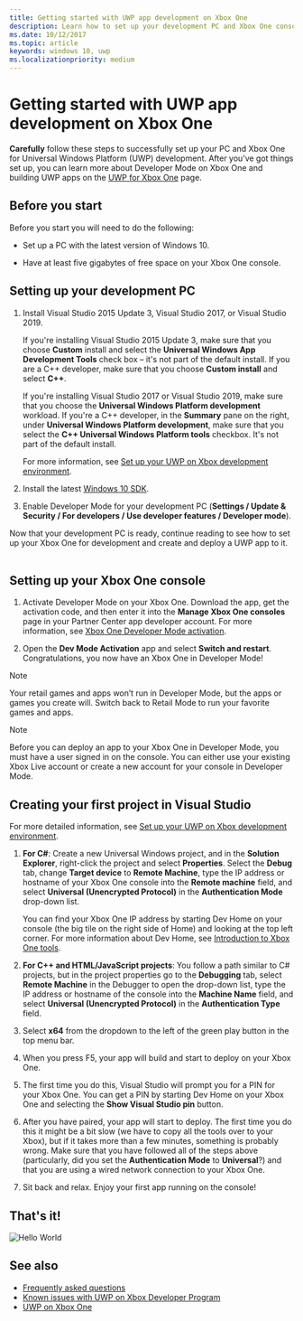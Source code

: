 ```yaml
---
title: Getting started with UWP app development on Xbox One
description: Learn how to set up your development PC and Xbox One console to get started with Universal Windows Platform (UWP) app development on Xbox One.
ms.date: 10/12/2017
ms.topic: article
keywords: windows 10, uwp
ms.localizationpriority: medium
---
```

# Getting started with UWP app development on Xbox One

**Carefully** follow these steps to successfully set up your PC and Xbox One for Universal Windows Platform (UWP) development. After you’ve got things set up, you can learn more about Developer Mode on Xbox One and building UWP apps on the [UWP for Xbox One](index.md) page. 

## Before you start

Before you start you will need to do the following:
-	Set up a PC with the latest version of Windows 10.
<!-- -	Install Microsoft Visual Studio 2015 Update 3 or Microsoft Visual Studio 2019.

    > [!NOTE]
    > Visual Studio 2019 is required if you are using the Windows 10, build 15063 SDK. -->

- Have at least five gigabytes of free space on your Xbox One console.

## Setting up your development PC

1.	Install Visual Studio 2015 Update 3, Visual Studio 2017, or Visual Studio 2019.

    If you're installing Visual Studio 2015 Update 3, make sure that you choose **Custom** install and select the **Universal Windows App Development Tools** check box – it's not part of the default install. If you are a C++ developer, make sure that you choose **Custom install** and select **C++**.

    If you're installing Visual Studio 2017 or Visual Studio 2019, make sure that you choose the **Universal Windows Platform development** workload. If you're a C++ developer, in the **Summary** pane on the right, under **Universal Windows Platform development**, make sure that you select the **C++ Universal Windows Platform tools** checkbox. It's not part of the default install.

    For more information, see [Set up your UWP on Xbox development environment](development-environment-setup.md).

2.	Install the latest [Windows 10 SDK](https://developer.microsoft.com/windows/downloads/windows-10-sdk).

3.  Enable Developer Mode for your development PC (**Settings / Update & Security / For developers / Use developer features / Developer mode**).

Now that your development PC is ready, continue reading to see how to set up your Xbox One for development and create and deploy a UWP app to it.
</br>
</br>

## Setting up your Xbox One console

1.	Activate Developer Mode on your Xbox One. Download the app, get the activation code, and then enter it into the **Manage Xbox One consoles** page in your Partner Center app developer account. For more information, see [Xbox One Developer Mode activation](devkit-activation.md). 

2.	Open the **Dev Mode Activation** app and select **Switch and restart**. Congratulations, you now have an Xbox One in Developer Mode!
  
  > [!NOTE]
  > Your retail games and apps won’t run in Developer Mode, but the apps or games you create will. Switch back to Retail Mode to run your favorite games and apps.
    
  > [!NOTE]
  > Before you can deploy an app to your Xbox One in Developer Mode, you must have a user signed in on the console. You can either use your existing Xbox Live account or create a new account for your console in Developer Mode. 

## Creating your first project in Visual Studio

For more detailed information, see [Set up your UWP on Xbox development environment](development-environment-setup.md).

1.	**For C#**: Create a new Universal Windows project, and in the **Solution Explorer**, right-click the project and select **Properties**. Select the **Debug** tab, change **Target device** to **Remote Machine**, type the IP address or hostname of your Xbox One console into the **Remote machine** field, and select **Universal (Unencrypted Protocol)** in the **Authentication Mode** drop-down list.   

    You can find your Xbox One IP address by starting Dev Home on your console (the big tile on the right side of Home) and looking at the top left corner. For more information about Dev Home, see [Introduction to Xbox One tools](introduction-to-xbox-tools.md).  

2.	**For C++ and HTML/JavaScript projects**: You follow a path similar to C# projects, but in the project properties go to the **Debugging** tab, select **Remote Machine** in the Debugger to open the drop-down list, type the IP address or hostname of the console into the **Machine Name** field, and select **Universal (Unencrypted Protocol)** in the **Authentication Type** field.

3. Select **x64** from the dropdown to the left of the green play button in the top menu bar.
   
4.	When you press F5, your app will build and start to deploy on your Xbox One.
  
5.	The first time you do this, Visual Studio will prompt you for a PIN for your Xbox One. You can get a PIN by starting Dev Home on your Xbox One and selecting the **Show Visual Studio pin** button.
  
6.	After you have paired, your app will start to deploy. The first time you do this it might be a bit slow (we have to copy all the tools over to your Xbox), but if it takes more than a few minutes, something is probably wrong. Make sure that you have followed all of the steps above (particularly, did you set the **Authentication Mode** to **Universal**?) and that you are using a wired network connection to your Xbox One.  

7. Sit back and relax. Enjoy your first app running on the console!  

## That's it!

![Hello World](images/getting-started-hello-world.png)

## See also  
- [Frequently asked questions](frequently-asked-questions.yml)  
- [Known issues with UWP on Xbox Developer Program](known-issues.md)
- [UWP on Xbox One](index.md) 
